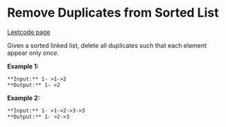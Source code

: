 # Remove Duplicates from Sorted List
[Leetcode page](https://leetcode.com/problems/remove-duplicates-from-sorted-list/description)

Given a sorted linked list, delete all duplicates such that each element
appear only _once_.

**Example 1:**

    
    
    **Input:** 1- >1->2
    **Output:** 1- >2
    

**Example 2:**

    
    
    **Input:** 1- >1->2->3->3
    **Output:** 1- >2->3
    

